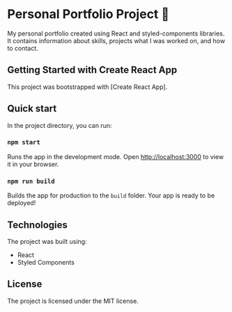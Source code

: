 # Personal Portfolio Project 🚀

My personal portfolio created using React and styled-components libraries. It contains information about skills, projects what I was worked on, and how to contact.

## Getting Started with Create React App

This project was bootstrapped with [Create React App].

## Quick start

In the project directory, you can run:

### `npm start`

Runs the app in the development mode.
Open [http://localhost:3000](http://localhost:3000) to view it in your browser.

### `npm run build`

Builds the app for production to the `build` folder.
Your app is ready to be deployed!

## Technologies

The project was built using:

-   React
-   Styled Components

## License

The project is licensed under the MIT license.
